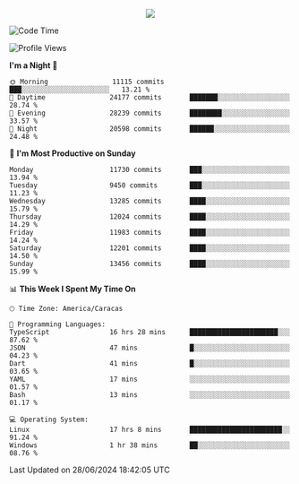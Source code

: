 <p align="center">
  <a href="http://www.github.com/thevacs">
    <img src="https://github-readme-streak-stats.herokuapp.com/?user=thevacs&stroke=ffffff&background=1c1917&ring=0891b2&fire=0891b2&currStreakNum=ffffff&currStreakLabel=0891b2&sideNums=ffffff&sideLabels=ffffff&dates=ffffff&hide_border=true" />
  </a>
</p>

<!--START_SECTION:waka-->
![Code Time](http://img.shields.io/badge/Code%20Time-2%2C568%20hrs%2059%20mins-blue)

![Profile Views](http://img.shields.io/badge/Profile%20Views-0-blue)

**I'm a Night 🦉** 

```text
🌞 Morning                11115 commits       ███░░░░░░░░░░░░░░░░░░░░░░   13.21 % 
🌆 Daytime                24177 commits       ███████░░░░░░░░░░░░░░░░░░   28.74 % 
🌃 Evening                28239 commits       ████████░░░░░░░░░░░░░░░░░   33.57 % 
🌙 Night                  20598 commits       ██████░░░░░░░░░░░░░░░░░░░   24.48 % 
```
📅 **I'm Most Productive on Sunday** 

```text
Monday                   11730 commits       ███░░░░░░░░░░░░░░░░░░░░░░   13.94 % 
Tuesday                  9450 commits        ███░░░░░░░░░░░░░░░░░░░░░░   11.23 % 
Wednesday                13285 commits       ████░░░░░░░░░░░░░░░░░░░░░   15.79 % 
Thursday                 12024 commits       ████░░░░░░░░░░░░░░░░░░░░░   14.29 % 
Friday                   11983 commits       ████░░░░░░░░░░░░░░░░░░░░░   14.24 % 
Saturday                 12201 commits       ████░░░░░░░░░░░░░░░░░░░░░   14.50 % 
Sunday                   13456 commits       ████░░░░░░░░░░░░░░░░░░░░░   15.99 % 
```


📊 **This Week I Spent My Time On** 

```text
🕑︎ Time Zone: America/Caracas

💬 Programming Languages: 
TypeScript               16 hrs 28 mins      ██████████████████████░░░   87.62 % 
JSON                     47 mins             █░░░░░░░░░░░░░░░░░░░░░░░░   04.23 % 
Dart                     41 mins             █░░░░░░░░░░░░░░░░░░░░░░░░   03.65 % 
YAML                     17 mins             ░░░░░░░░░░░░░░░░░░░░░░░░░   01.57 % 
Bash                     13 mins             ░░░░░░░░░░░░░░░░░░░░░░░░░   01.17 % 

💻 Operating System: 
Linux                    17 hrs 8 mins       ███████████████████████░░   91.24 % 
Windows                  1 hr 38 mins        ██░░░░░░░░░░░░░░░░░░░░░░░   08.76 % 
```


 Last Updated on 28/06/2024 18:42:05 UTC
<!--END_SECTION:waka-->
